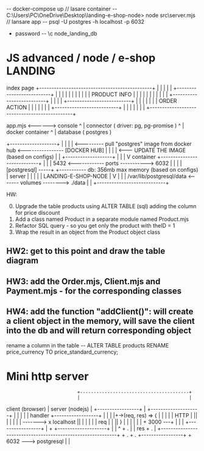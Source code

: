 
-- docker-compose up // lasare container
-- C:\Users\PC\OneDrive\Desktop\landing-e-shop-node> node src\server.mjs // lansare app
-- psql -U postgres -h localhost -p 6032 
   + password
-- \c node_landing_db





# JS advanced / node / e-shop LANDING




index page
+----------------------------------------------+
|                                              |
|                                              |
|     +--------------------------+             |
|     |                          |             |
|     |                          |             |
|     |    PRODUCT INFO          |             |
|     |                          |             |
|     |                          |             |
|     +--------------------------+             |
|                                              |
|     +--------------------------+             |
|     |                          |             |
|     |    ORDER ACTION          |             |
|     |                          |             |
|     +--------------------------+             |
|                                              |
|                                              |
|                                              |
+----------------------------------------------+


 app.mjs   <------> console
    ^
    |
connector ( driver: pg, pg-promise )
    ^
    |
docker container
    ^
    |
database ( postgres )





+-------------------+
|                   |
|                   | <--------- pull "postgres" image from docker hub <---------------- [DOCKER HUB]
|                   |
|                   | <--- UPDATE THE IMAGE (based on configs) 
|                   |
+-------------------+
   |
   |
   |
   V
container
+----------------------------+
|                            |
|                   5432  <------------ ports -----------> 6032
|                    |       |
|  [postgresql] -----+       +----------- db: 356mb max memory (based on configs)
|  server                    |
|   |  |                     |                      LANDING-E-SHOP-NODE
|   V                        |                              |
| /var/lib/postgresql/data  <------- volumes -------->   ./data
|                            |
+----------------------------+


HW:

0. Upgrade the table products using ALTER TABLE (sql) adding the column for price discount
1. Add a class named Product in a separate module named Product.mjs
2. Refactor SQL query - so you get only the product with theID = 1
3. Wrap the result in an object from the Product object class


## HW2: get to this point and draw the table diagram
## HW3: add the Order.mjs, Client.mjs and Payment.mjs - for the corresponding classes

## HW4: add the function "addClient()": will create a client object in the memory, will save the client into the db and will return corresponding object









rename a column in the table 
-- ALTER TABLE products RENAME price_currency TO price_standard_currency;






# Mini  http server

                              +----------------------------------------+   
                              |                                        |
  client (browser)            |               server (nodejs)          |
+-----------------+           |             +--------------------+     |
|                 |           |             | handler  +------------------+ 
|                 |           |             |+->(req, res) => {  |     |  |
|                 |   HTTP    |             ||                   |     |  |
|                 | ------->  x localhost   ||                   |     |  |
|                 |   req     |    |        ||   }               |     |  |
|                 |           |    + 3000 ---+                   |     |  |
+-----------------+           |    +        +--------------------+     |  |
             ^                     + .                                    |
             |        res          + .                                    |
             +------------------------------------------------------------+
                                   + .
                                   + .      +-----------------+
                                   + 6032 ---> postgresql     |
                                                              |
